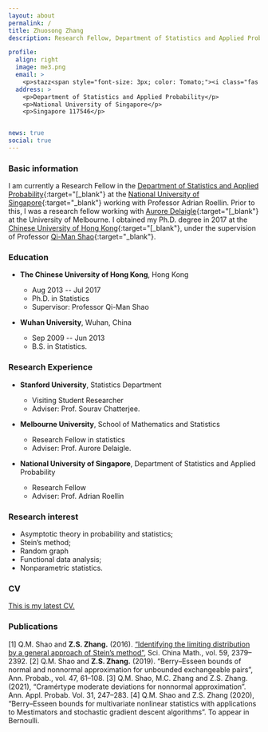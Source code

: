```yaml
---
layout: about
permalink: /
title: Zhuosong Zhang
description: Research Fellow, Department of Statistics and Applied Probability, National University of Singapore.

profile:
  align: right
  image: me3.png
  email: >
    <p>stazz<span style="font-size: 3px; color: Tomato;"><i class="fas fa-at"></i></span>nus<span style="font-size: 0.01em; color: Tomato;"><i class="fas fa-dot-circle"></i></span>edu<span style="font-size: 0.01em; color: Tomato;"><i class="fas fa-dot-circle"></i></span>sg</p>
  address: >
    <p>Department of Statistics and Applied Probability</p>
    <p>National University of Singapore</p>
    <p>Singapore 117546</p>


news: true
social: true
---
```


### <i class="fas fa-info-circle"></i> Basic information

I am currently a Research Fellow in the [Department of Statistics and Applied Probability](https://www.stat.nus.edu.sg){:target="[_blank"} at the [National University of Singapore](https://www.nus.edu.sg){:target="\_blank"} working with Professor Adrian Roellin.
Prior to this, I was a research fellow working with [Aurore Delaigle](https://researchers.ms.unimelb.edu.au/~aurored/){:target="[_blank"} at the University of Melbourne. I obtained my Ph.D. degree in 2017 at the [Chinese University of Hong Kong](https://www.cuhk.edu.hk/english/index.html#){:target="[_blank"}, under the supervision of Professor [Qi-Man Shao](http://www.sta.cuhk.edu.hk/qmshao/public_html/index.html){:target="\_blank"}.

### <i class="fas fa-graduation-cap"></i> Education

* **The Chinese University of Hong Kong**, Hong Kong
	- Aug 2013 -- Jul 2017
	- Ph.D. in Statistics
	- Supervisor: Professor Qi-Man Shao

* **Wuhan University**, Wuhan, China
	- Sep 2009 -- Jun 2013
	- B.S. in Statistics.


### <i class="fas fa-microscope"></i> Research Experience
* **Stanford University**, Statistics Department
	- Visiting Student Researcher
	- Adviser: Prof. Sourav Chatterjee.

* **Melbourne University**, School of Mathematics and Statistics
	- Research Fellow in statistics
	- Adviser: Prof. Aurore Delaigle.

* **National University of Singapore**, Department of Statistics and Applied Probability
	- Research Fellow
	- Adviser: Prof. Adrian Roellin

### <span class="fas fa-book-reader"></span> Research interest
* Asymptotic theory in probability and statistics;
* Stein’s method;
* Random graph
* Functional data analysis;
* Nonparametric statistics.

### <i class="fas fa-address-card"></i> CV

[This is my latest CV.](/docs/CV-Zhuosong.pdf)

### Publications

[1] Q.­M. Shao and **Z.­S. Zhang.** (2016). [“Identifying the limiting distribution by a general
approach of Stein’s method”](/docs/SZ16.pdf), Sci. China Math., vol. 59, 2379–2392.
[2] Q.­M. Shao and **Z.­S. Zhang.** (2019). “Berry–Esseen bounds of normal and non­normal approximation for unbounded exchangeable pairs”, Ann. Probab., vol. 47, 61–108.
[3] Q.­M. Shao, M.­C. Zhang and Z.­S. Zhang. (2021), “Cramér­type moderate deviations for non­normal approximation”. Ann. Appl. Probab. Vol. 31, 247–283.
[4] Q.­M. Shao and Z.­S. Zhang (2020), “Berry–Esseen bounds for multivariate nonlinear statistics with applications to M­estimators and stochastic gradient descent algorithms”. To appear in Bernoulli.

